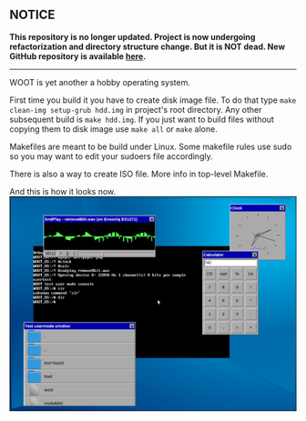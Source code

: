 NOTICE
-

**This repository is no longer updated. Project is now undergoing refactorization and directory structure change. But it is NOT dead. New GitHub repository is available [here](https://github.com/pvc988/woot-os).**

---

WOOT is yet another a hobby operating system.

First time you build it you have to create disk image file. To do that type `make clean-img setup-grub hdd.img` in project's root directory. Any other subsequent build is `make hdd.img`. If you just want to build files without copying them to disk image use `make all` or `make` alone.

Makefiles are meant to be build under Linux. Some makefile rules use sudo so you may want to edit your sudoers file accordingly. 

There is also a way to create ISO file. More info in top-level Makefile.

And this is how it looks now. 
![Screenshot](screenshot.png?raw=true "Screenshot")
